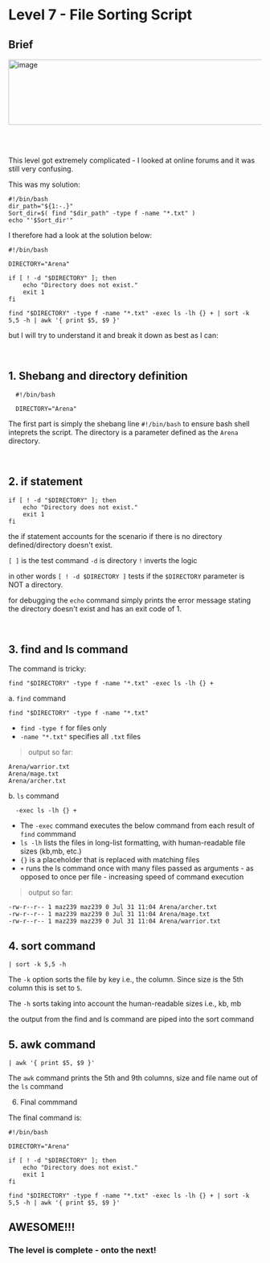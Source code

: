 # Level 7 - File Sorting Script

## Brief
<img width="827" height="130" alt="image" src="https://github.com/user-attachments/assets/594d0c0d-004f-4976-9941-a5a032cada2b" />

<br><br>

This level got extremely complicated - I looked at online forums and it was still very confusing.

This was my solution:

    #!/bin/bash                                                                                                                                                                                                                    
    dir_path="${1:-.}"                                                                                                                                                                                                             
    Sort_dir=$( find "$dir_path" -type f -name "*.txt" )
    echo "'$Sort_dir'"  

I therefore had a look at the solution below: 

    #!/bin/bash

    DIRECTORY="Arena"

    if [ ! -d "$DIRECTORY" ]; then
        echo "Directory does not exist."
        exit 1
    fi
    
    find "$DIRECTORY" -type f -name "*.txt" -exec ls -lh {} + | sort -k 5,5 -h | awk '{ print $5, $9 }'

but I will try to understand it and break it down as best as I can:

<br>

## 1. Shebang and directory definition

      #!/bin/bash

      DIRECTORY="Arena"
        
The first part is simply the shebang line `#!/bin/bash` to ensure bash shell inteprets the script. The directory is a parameter defined as the `Arena` directory.

  
<br>

## 2. if statement

    if [ ! -d "$DIRECTORY" ]; then
        echo "Directory does not exist."
        exit 1
    fi

the if statement accounts for the scenario if there is no directory defined/directory doesn't exist.

`[ ]` is the test command
`-d` is directory
`!` inverts the logic

in other words `[ ! -d $DIRECTORY ]` tests if the `$DIRECTORY` parameter is NOT a directory.

for debugging the `echo` command simply prints the error message stating the directory doesn't exist and has an exit code of 1.

<br>

## 3. find and ls command

The command is tricky:

    find "$DIRECTORY" -type f -name "*.txt" -exec ls -lh {} + 

a. `find` command

    find "$DIRECTORY" -type f -name "*.txt"
    
* `find -type f` for files only
* `-name "*.txt"` specifies all `.txt` files

> output so far:

    Arena/warrior.txt
    Arena/mage.txt
    Arena/archer.txt

b. `ls` command
     
      -exec ls -lh {} +

* The `-exec` command executes the below command from each result of `find` commmand
* `ls -lh` lists the files in long-list formatting, with human-readable file sizes (kb,mb, etc.)
* `{}` is a placeholder that is replaced with matching files
* `+` runs the ls command once with many files passed as arguments - as opposed to once per file - increasing speed of command execution

> output so far:

    -rw-r--r-- 1 maz239 maz239 0 Jul 31 11:04 Arena/archer.txt
    -rw-r--r-- 1 maz239 maz239 0 Jul 31 11:04 Arena/mage.txt
    -rw-r--r-- 1 maz239 maz239 0 Jul 31 11:04 Arena/warrior.txt    

## 4. sort command

    | sort -k 5,5 -h

The `-k` option sorts the file by key i.e., the column. Since size is the 5th column this is set to `5`.

The `-h` sorts taking into account the human-readable sizes i.e., kb, mb

the output from the find and ls command are piped into the sort command

## 5. awk command

    | awk '{ print $5, $9 }'

The `awk` command prints the 5th and 9th columns, size and file name out of the `ls` command

6. Final commmand

The final command is:

    #!/bin/bash

    DIRECTORY="Arena"

    if [ ! -d "$DIRECTORY" ]; then
        echo "Directory does not exist."
        exit 1
    fi
    
    find "$DIRECTORY" -type f -name "*.txt" -exec ls -lh {} + | sort -k 5,5 -h | awk '{ print $5, $9 }'


## AWESOME!!!

### The level is complete - onto the next!


  
